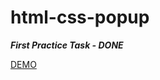 # html-css-popup

***First Practice Task - DONE***

[DEMO](https://blacktowerking.github.io/html-css-popup/)